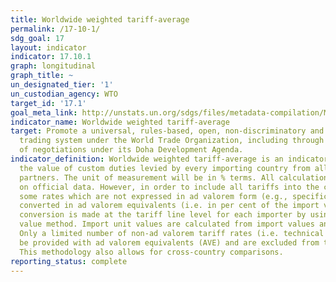 ```yaml
---
title: Worldwide weighted tariff-average
permalink: /17-10-1/
sdg_goal: 17
layout: indicator
indicator: 17.10.1
graph: longitudinal
graph_title: ~
un_designated_tier: '1'
un_custodian_agency: WTO
target_id: '17.1'
goal_meta_link: http://unstats.un.org/sdgs/files/metadata-compilation/Metadata-Goal-17.pdf
indicator_name: Worldwide weighted tariff-average
target: Promote a universal, rules-based, open, non-discriminatory and equitable multilateral
  trading system under the World Trade Organization, including through the conclusion
  of negotiations under its Doha Development Agenda.
indicator_definition: Worldwide weighted tariff-average is an indicator that provides
  the value of custom duties levied by every importing country from all their trading
  partners. The unit of measurement will be in % terms. All calculations are based
  on official data. However, in order to include all tariffs into the calculation,
  some rates which are not expressed in ad valorem form (e.g., specific duties) are
  converted in ad valorem equivalents (i.e. in per cent of the import value), The
  conversion is made at the tariff line level for each importer by using the unit
  value method. Import unit values are calculated from import values and quantities.
  Only a limited number of non-ad valorem tariff rates (i.e. technical duties) cannot
  be provided with ad valorem equivalents (AVE) and are excluded from the calculation.
  This methodology also allows for cross-country comparisons.
reporting_status: complete
---
```

